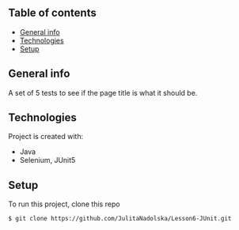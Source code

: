 ## Table of contents
* [General info](#general-info)
* [Technologies](#technologies)
* [Setup](#setup)

## General info
A set of 5 tests to see if the page title is what it should be. 

## Technologies
Project is created with:
* Java
* Selenium, JUnit5
	
## Setup
To run this project, clone this repo 

```
$ git clone https://github.com/JulitaNadolska/Lesson6-JUnit.git
```
